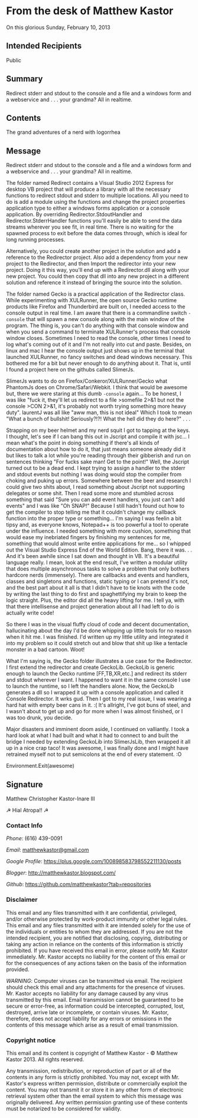 ﻿# From the desk of Matthew Kastor
On this glorious Sunday, February 10, 2013


## Intended Recipients
Public


## Summary
Redirect stderr and stdout to the console and a file and a windows form and a webservice and . . . your grandma? All in realtime.


## Contents
The grand adventures of a nerd with logorrhea


## Message 

Redirect stderr and stdout to the console and a file and a windows form and a webservice and . . . your grandma? All in realtime.

The folder named Redirect contains a Visual Studio 2012 Express for desktop VB project that will produce a library with all the necessary functions to redirect stdout and stderr to multiple locations. All you need to do is add a module using the functions and change the project properties application type to either a windows forms application or a console application. By overriding Redirector.StdoutHandler and Redirector.StderrHandler functions you'll easily be able to send the data streams wherever you see fit, in real time. There is no waiting for the spawned process to exit before the data comes through, which is ideal for long running processes.

Alternatively, you could create another project in the solution and add a reference to the Redirector project. Also add a dependency from your new project to the Redirector, and then Import the redirector into your new project. Doing it this way, you'll end up with a Redirector.dll along with your new project. You could then copy that dll into any new project in a different solution and reference it instead of bringing the source into the solution.

The folder named Gecko is a practical application of the Redirector class. While experimenting with XULRunner, the open source Gecko runtime products like Firefox and Thunderbird are built on, I needed access to the console output in real time. I am aware that there is a commandline switch `-console` that will spawn a new console along with the main window of the program. The thing is, you can't do anything with that console window and when you send a command to terminate XULRunner's process that console window closes. Sometimes I need to read the console, other times I need to log what's coming out of it and I'm not really into cut and paste. Besides, on linux and mac I hear the console output just shows up in the terminal that launched XULRunner, no fancy switches and dead windows necessary. This bothered me for a bit but never enough to do anything about it. That is, until I found a project here on the githubs called SlimerJs.

SlimerJs wants to do on Firefox/Conkeror/XULRunner/Gecko what PhantomJs does on Chrome/Safari/Webkit. I think that would be awesome but, there we were staring at this dumb `-console` again... To be honest, I was like "fuck it, they'll let us redirect to a file >somefile 2>&1 but not the console >CON 2>&1, it's probably not worth trying something more heavy duty". laurentJ was all like "aww man, this is not ideal" Which I took to mean "What a bunch of bullshit! Seriously?!?! What the hell did they do here?" . . . 

Strapping on my beer helmet and my nerd squit I got to tapping at the keys. I thought, let's see if I can bang this out in Jscript and compile it with jsc... I mean what's the point in doing something if there's all kinds of documentation about how to do it, that just means someone already did it but likes to talk a lot while you're reading through their gibberish and run on sentences thinking "For fucks sake man! Get to the point!" Well, the Jscript turned out to be a dead end. I kept trying to assign a handler to the stderr and stdout events but nothing I was doing would stop the compiler from choking and puking up errors. Somewhere between the beer and research I could give two shits about, I read something about Jscript not supporting delegates or some shit. Then I read some more and stumbled across something that said "Sure you can add event handlers, you just can't add events" and I was like "Oh SNAP!" Because I still hadn't found out how to get the compiler to stop telling me that it couldn't change my callback function into the proper type or something... I'm saying I was feelin a bit tipsy and, as everyone knows, Notepad++ is too powerful a tool to operate under the influence. I needed something with more cushion, something that would ease my inebriated fingers by finishing my sentences for me, something that would almost write entire applications for me... so I whipped out the Visual Studio Express End of the World Edition. Bang, there it was. . . And it's been awhile since I sat down and thought in VB. It's a beautiful language really. I mean, look at the end result, I've written a modular utility that does multiple asynchronous tasks to solve a problem that only bothers hardcore nerds (immensely). There are callbacks and events and handlers, classes and singletons and functions, static typing or I can pretend it's not, and the best part about it all is that I didn't have to tie knots with the code by writing the last thing to do first and spaghettifying my brain to keep the logic straight. Plus, the editor did all the heavy lifting for me. I tell ya, with that there intellisense and project generation about all I had left to do is actually write code!

So there I was in the visual fluffy cloud of code and decent documentation, hallucinating about the day I'd be done whipping up little tools for no reason when it hit me. I was finished. I'd written up my little utility and integrated it into my problem so it could stretch out and blow that shit up like a tentacle monster in a bad cartoon. Woot!

What I'm saying is, the Gecko folder illustrates a use case for the Redirector. I first extend the redirector and create GeckoLib. GeckoLib is generic enough to launch the Gecko runtime [FF,TB,XR,etc.] and redirect its stderr and stdout wherever I want. I happened to want it in the same console I use to launch the runtime, so I left the handlers alone. Now, the GeckoLib generates a dll so I wrapped it up with a console application and called it Console Redirector. It wrks gud. Then I got to my real issue, I was wearing a hard hat with empty beer cans in it. :( It's allright, I've got buns of steel, and I wasn't about to get up and go for more when I was almost finished, or I was too drunk, you decide.

Major disasters and imminent doom aside, I continued on valliantly. I took a hard look at what I had built and what it had to connect to and built the bridge I needed by extending GeckoLib into SlimerJsLib, then wrapped it all up in a nice crap taco! It was awesome, I was finally done and I might have retrained myself not to put semicolons at the end of every statement. :O


Environment.Exit(awesome)



## Signature

Matthew Christopher Kastor-Inare III

☭ Hial Atropa!! ☭


### Contact Info
*Phone*:
    (616) 439-0091

*Email*:
    matthewkastor@gmail.com

*Google Profile*:
    https://plus.google.com/100898583798552211130/posts

*Blogger*:
    http://matthewkastor.blogspot.com/

*Github*:
    https://github.com/matthewkastor?tab=repositories


### Disclaimer

This email and any files transmitted with it are confidential, privileged, and/or otherwise protected by work-product immunity or other legal rules. This email and any files transmitted with it are intended solely for the use of the individuals or entities to whom they are addressed. If you are not the intended recipient, you are notified that disclosing, copying, distributing or taking any action in reliance on the contents of this information is strictly prohibited. If you have received this email in error, please notify Mr. Kastor immediately. Mr. Kastor accepts no liability for the content of this email or for the consequences of any actions taken on the basis of the information provided.

*WARNING*: Computer viruses can be transmitted via email. The recipient should check this email and any attachments for the presence of viruses. Mr. Kastor accepts no liability for any damage caused by any virus transmitted by this email. Email transmission cannot be guaranteed to be secure or error-free, as information could be intercepted, corrupted, lost, destroyed, arrive late or incomplete, or contain viruses. Mr. Kastor, therefore, does not accept liability for any errors or omissions in the contents of this message which arise as a result of email transmission.

### Copyright notice

This email and its content is copyright of Matthew Kastor - © Matthew Kastor 2013. All rights reserved.

Any transmission, redistribution, or reproduction of part or all of the contents in any form is strictly prohibited. You may not, except with Mr. Kastor's express written permission, distribute or commercially exploit the content. You may not transmit it or store it in any other form of electronic retrieval system other than the email system to which this message was originally delivered. Any written permission granting use of these contents must be notarized to be considered for validity.
